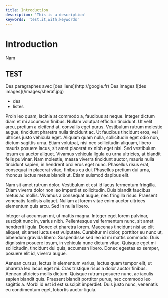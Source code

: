 ```yaml
---
title: Introduction
description: 'This is a description'
keywords: 'test,it,with,keywords'
---
```


# Introduction
Nam <Note content="varius ornare">
<h2>TEST</h2>
Des paragraphes avec [des liens](http://google.fr)  
Des  images ![des images](/images/sheraf.jpg)
<ul>
<li>des</li>
<li>listes</li>
</ul>
</Note> Proin leo quam, lacinia at commodo a, faucibus at neque. Integer dictum diam et mi accumsan finibus. Nullam volutpat efficitur tincidunt. Ut velit arcu, pretium a eleifend at, convallis eget purus. Vestibulum rutrum molestie augue, tincidunt pharetra nulla tincidunt ac. Ut faucibus tincidunt eros, vel ultrices justo vehicula eget. Aliquam quam nulla, sollicitudin eget odio non, dictum sagittis urna. Etiam volutpat, nisi nec sollicitudin aliquam, libero mauris posuere lacus, sit amet placerat ex nibh eget nisi. Sed vestibulum ipsum eu auctor aliquet. Vivamus vehicula ligula eu urna ultricies, at blandit felis pulvinar. Nam molestie, massa viverra tincidunt auctor, mauris nulla tincidunt sapien, in hendrerit orci eros eget nunc. Phasellus risus erat, consequat in placerat vitae, finibus eu dui. Phasellus pretium dui urna, rhoncus luctus metus blandit ut. Etiam euismod dapibus elit.

Nam sit amet rutrum dolor. Vestibulum et est id lacus fermentum fringilla. Etiam viverra dolor non leo imperdiet sollicitudin. Duis blandit faucibus metus ac mollis. Vivamus a consequat augue, nec fringilla risus. Praesent venenatis facilisis aliquet. Nullam at lorem vitae enim auctor ultrices elementum quis arcu. Sed in nulla libero.

Integer at accumsan mi, ut mattis magna. Integer eget lorem pulvinar, suscipit nunc in, varius nibh. Pellentesque vel fermentum nunc, sit amet hendrerit ligula. Donec et pharetra lorem. Maecenas tincidunt nisi ac elit aliquet, sit amet luctus est vulputate. Curabitur mi dolor, porttitor eu nunc ut, bibendum gravida libero. Suspendisse sed leo id mi mattis commodo. Duis dignissim posuere ipsum, in vehicula nunc dictum vitae. Quisque eget mi sollicitudin, tincidunt dui quis, accumsan libero. Donec egestas ex semper, posuere elit id, viverra augue.

Aenean cursus, lectus in elementum varius, lectus quam tempor elit, ut pharetra leo lacus eget mi. Cras tristique risus a dolor auctor finibus. Aenean ultricies mollis dictum. Quisque rutrum posuere nunc, ac iaculis sapien blandit quis. Praesent blandit porttitor purus, nec commodo leo sagittis a. Morbi id est id est suscipit imperdiet. Duis justo nunc, venenatis eu condimentum eget, lobortis auctor ligula. 
